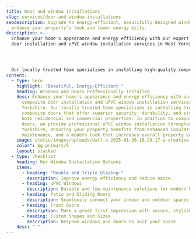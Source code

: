 ```yaml
---
title: Door and window installations
slug: services/door-and-window-installations
seodescription: Upgrade to energy-efficient, beautifully designed windows that
  enhance your property’s look and lower energy bills.
description: >-
  Enhance your home's appearance and energy efficiency with our expert composite
  door installation and uPVC window installation services in West Yorkshire. 




  Our locally trusted team specialises in installing high-quality composite doors that offer superior security, durability, and style for both residential and commercial properties. In addition to composite doors, we provide professional uPVC window installation throughout West Yorkshire, ensuring your property benefits from enhanced insulation, low maintenance, and a modern look that increases overall property value.
content:
  - type: hero
    highlight: "Beautiful, Energy-Efficient "
    heading: Windows and Doors Professionally Installed
    desc: Enhance your home's appearance and energy efficiency with our expert
      composite door installation and uPVC window installation services in West
      Yorkshire. Our locally trusted team specialises in installing high-quality
      composite doors that offer superior security, durability, and style for
      both residential and commercial properties. In addition to composite
      doors, we provide professional uPVC window installation throughout West
      Yorkshire, ensuring your property benefits from enhanced insulation, low
      maintenance, and a modern look that increases overall property value.
    image: static/images/uploads/dall-e-2025-01-26-16.28.17-a-creative-and-surreal-depiction-of-window-and-door-installations-in-a-residential-setting-featuring-a-professional-worker-installing-a-window-and-do.webp
    color": bg-primary/5
    layout: stacked
  - type: checklist
    heading: Our Window Installation Options
    items:
      - heading: "Double and Triple Glazing:"
        description: Improve energy efficiency and reduce noise.
      - heading: uPVC Windows
        description: Durable and low-maintenance solutions for modern homes.
      - heading: Patio and Sliding Doors
        description: Seamlessly connect your indoor and outdoor spaces.
      - heading: Front Doors
        description: Make a great first impression with secure, stylish front doors.
      - heading: Custom Shapes and Sizes
        description: Bespoke windows and doors to suit your space.
    desc: " "
---
```

